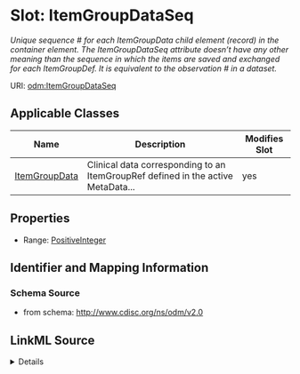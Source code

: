 # Slot: ItemGroupDataSeq


_Unique sequence # for each ItemGroupData child element (record) in the container element. The ItemGroupDataSeq attribute doesn’t have any other meaning than the sequence in which the items are saved and exchanged for each ItemGroupDef. It is equivalent to the observation # in a dataset._



URI: [odm:ItemGroupDataSeq](http://www.cdisc.org/ns/odm/v2.0/ItemGroupDataSeq)



<!-- no inheritance hierarchy -->




## Applicable Classes

| Name | Description | Modifies Slot |
| --- | --- | --- |
[ItemGroupData](ItemGroupData.md) | Clinical data corresponding to an ItemGroupRef defined in the active MetaData... |  yes  |







## Properties

* Range: [PositiveInteger](PositiveInteger.md)





## Identifier and Mapping Information







### Schema Source


* from schema: http://www.cdisc.org/ns/odm/v2.0




## LinkML Source

<details>
```yaml
name: ItemGroupDataSeq
description: 'Unique sequence # for each ItemGroupData child element (record) in the
  container element. The ItemGroupDataSeq attribute doesn’t have any other meaning
  than the sequence in which the items are saved and exchanged for each ItemGroupDef.
  It is equivalent to the observation # in a dataset.'
from_schema: http://www.cdisc.org/ns/odm/v2.0
rank: 1000
alias: ItemGroupDataSeq
domain_of:
- ItemGroupData
range: positiveInteger

```
</details>